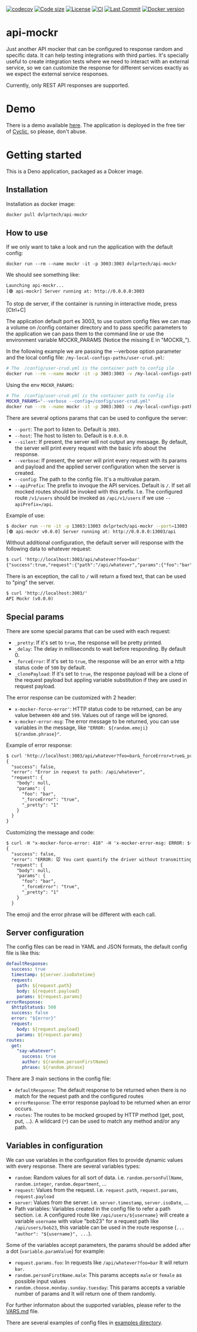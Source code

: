 
[![codecov](https://codecov.io/gh/rsc1975/api-mockr/branch/main/graph/badge.svg?token=IHB0J0OOPQ)](https://codecov.io/gh/rsc1975/api-mockr)
[![Code size](https://img.shields.io/github/languages/code-size/rsc1975/api-mockr?logo=github&logoColor=white)](https://github.com/rsc1975/api-mockr)
[![License](https://img.shields.io/github/license/rsc1975/api-mockr?logo=open-source-initiative&logoColor=green)](https://github.com/rsc1975/api-mockr/blob/main/LICENSE)
[![CI](https://img.shields.io/github/workflow/status/rsc1975/api-mockr/Docker%20image?logo=github)](https://github.com/rsc1975/api-mockr/actions/workflows/dockerhub-upload.yml)
[![Last Commit](https://img.shields.io/github/last-commit/rsc1975/api-mockr?logo=github)](https://github.com/rsc1975/api-mockr/commits/main)
[![Docker version](https://img.shields.io/docker/v/dvlprtech/api-mockr?sort=semver&logo=docker)](https://hub.docker.com/r/dvlprtech/api-mockr)


# api-mockr

Just another API mocker that can be configured to response random and specific data. It can help testing integrations with third parties. It's specially useful to create integration tests where we need to interact with an external service, so we can customize the response for different services exactly as we expect the external service responses. 

Currently, only REST API responses are supported.


# Demo

There is a demo available [here](https://api-mockr.dvlpr.tech/). The application is deployed in the free tier of [Cyclic](https://cyclic.sh/), so please, don't abuse.
# Getting started

This is a Deno application, packaged as a Dokcer image.

## Installation

Installation as docker image:

```sh
docker pull dvlprtech/api-mockr
```

## How to use

If we only want to take a look and run the application with the default config:

```
docker run --rm --name mockr -it -p 3003:3003 dvlprtech/api-mockr
```

We should see something like:

```
Launching api-mockr...
[🟢 api-mockr] Server running at: http://0.0.0.0:3003
```

To stop de server, if the container is running in interactive mode, press [Ctrl+C]

The application default port es 3003, to use custom config files we can map a volume on /config container directory and to pass specific parameters to the application we can pass them to the command line or use the environment variable MOCKR_PARAMS (Notice the missing E in "MOCKR_").

In the following example we are passing the --verbose option parameter and the local config file: `/my-local-configs-paths/user-crud.yml`:

```sh
# The  /config/user-crud.yml is the container path to config ile
docker run --rm --name mockr -it -p 3003:3003 -v /my-local-configs-paths:/config dvlprtech/api-mockr --verbose --config=/config/user-crud.yml
```

Using the env `MOCKR_PARAMS`:

```sh
# The  /config/user-crud.yml is the container path to config ile
MOCKR_PARAMS="--verbose --config=/config/user-crud.yml"
docker run --rm --name mockr -it -p 3003:3003 -v /my-local-configs-paths:/config -e MOCKR_PARAMS="$MOCKR_PARAMS" dvlprtech/api-mockr
```

There are several options params that can be used to configure the server:

* `--port`: The port to listen to. Default is `3003`.
* `--host`: The host to listen to. Default is `0.0.0.0`.
* `--silent`: If present, the server will not output any message. By default, the server will print every request with the basic info about the response.
* `--verbose`: If present, the server will print every request with its params and payload and the applied server configuration when the server is created.
* `--config`: The path to the config file. It's a multivalue param.
* `--apiPrefix`: The prefix to invoque the API services. Default is `/`. If set all mocked routes should be invoked with this prefix. I.e. The configured route `/v1/users` should be invoked as `/api/v1/users` if we use `--apiPrefix=/api`.

Example of use:
    
```sh
$ docker run --rm -it -p 13003:13003 dvlprtech/api-mockr --port=13003 --apiPrefix=/api --verbose
[🟢 api-mockr v0.0.0] Server running at: http://0.0.0.0:13003/api
```

Without additional configuration, the default server will response with the following data to whatever request:

```txt
$ curl 'http://localhost:3003/api/whatever?foo=bar'
{"success":true,"request":{"path":"/api/whatever","params":{"foo":"bar"}}}
```

There is an exception, the call to `/` will return a fixed text, that can be used to "ping" the server.
```txt
$ curl 'http://localhost:3003/'
API Mockr (v0.0.0)
```

## Special params

There are some special params that can be used with each request:

* `_pretty`: If it's set to `true`, the response will be pretty printed.
* `_delay`: The delay in milliseconds to wait before responding. By default 0.
* `_forceError`: If it's set to `true`, the response will be an error with a http status code of `500` by default.
* `_clonePayload`: If it's set to `true`, the response payload will be a clone of the request payload but appling variable substitution if they are used in request payload.


The error response can be customized with 2 header:

* `x-mocker-force-error'`: HTTP status code to be returned, can be any value between `400` and `599`. Values out of range will be ignored.
* `x-mocker-error-msg`: The error message to be returned, you can use variables in the message, like `"ERROR: ${random.emoji} ${random.phrase}"`.

Example of error response:

```txt
$ curl 'http://localhost:3003/api/whatever?foo=bar&_forceError=true&_pretty=1'
{
  "success": false,
  "error": "Error in request to path: /api/whatever",
  "request": {
    "body": null,
    "params": {
      "foo": "bar",
      "_forceError": "true",
      "_pretty": "1"
    }
  }
}
```

Customizing the message and code:

```txt
$ curl -H "x-mocker-force-error: 418" -H 'x-mocker-error-msg: ERROR: ${random.emoji} ${random.phrase}' 'http://localhost:3003/api/whatever?foo=bar&_forceError=true&_pretty=1'
{
  "success": false,
  "error": "ERROR: 🐭 You cant quantify the driver without transmitting the multi-byte SQL microchip!",
  "request": {
    "body": null,
    "params": {
      "foo": "bar",
      "_forceError": "true",
      "_pretty": "1"
    }
  }
```

The emoji and the error phrase will be different with each call.

## Server configuration

The config files can be read in YAML and JSON formats, the default config file is like this:

```yaml
defaultResponse:
  success: true
  timestamp: ${server.isoDatetime}
  request:
    path: ${request.path} 
    body: ${request.payload}
    params: ${request.params}
errorResponse:
  $httpStatus$: 500
  success: false
  error: "${error}"
  request:
    body: ${request.payload}
    params: ${request.params}
routes:
  get: 
    "say-whatever":
      success: true 
      author: ${random.personFirstName}
      phrase: ${random.phrase}
```

There are 3 main sections in the config file:

* `defaultResponse`: The default response to be returned when there is no match for the request path and the configured routes
* `errorResponse`: The error response payload to be returned when an error occurs.
* `routes`: The routes to be mocked grouped by HTTP method (get, post, put, ...). A wildcard (`*`) can be used to match any method and/or any path.

## Variables in configuration

We can use variables in the configuration files to provide dynamic values with every response. There are several variables types:

* `random`: Random values for all sort of data. i.e. `random.personFullName`, `random.integer`, `random.department`, ...
* `request`: Values from the request. i.e. `request.path`, `request.params`, `request.payload`
* `server`: Values from the server. i.e. `server.timestamp`, `server.isoDate`, ...
* Path variables: Variables created in the config file to refer a path section. i.e. A configured route like `/api/users/${username}` will create a variable `username` with value "bob23" for a request path like `/api/users/bob23`, this variable can be used in the route response (`... "author": "${username}", ...`).

Some of the variables accept parameters, the params should be added after a dot (`variable.paramValue`) for example:

* `request.params.foo`: In requests like `/api/whatever?foo=bar` It will return `bar`.
* `random.personFirstName.male`: This params accepts `male` or `female` as possible input values
* `random.choose.monday.sunday.tuesday`: This params accepts a variable number of params and It will return one of them randomly.

For further informaton about the supported variables, please refer to the [VARS.md](https://github.com/rsc1975/api-mockr/blob/main/VARS.md) file.

There are several examples of config files in [examples directory](./examples).

